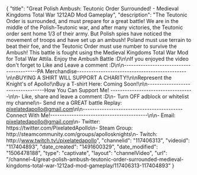 {
    "title": "Great Polish Ambush: Teutonic Order Surrounded! - Medieval Kingdoms Total War 1212AD Mod Gameplay",
    "description": "The Teutonic Order is surrounded, and must prepare for a great battle!  We are in the middle of the Polish-Teutonic war, and after many victories, the Teutonic order sent home 1\/3 of their army.  But Polish spies have noticed the movement of troops and have set up an ambush!  Poland must use terrain to beat their foe, and the Teutonic Order must use number to survive the Ambush!  This battle is fought using the Medieval Kingdoms Total War Mod for Total War Attila. Enjoy the Ambush Battle :D\n\nIf you enjoyed the video don't forget to Like and Leave a comment :D\n\n-----------------------------------------PA Merchandise----------------------------------------------\n\nBUYING A SHIRT WILL SUPPORT A CHARITY!\n\nRepresent the Knight's of Apollo!\nBuy a T-shirt Here: Coming Soon!\n\n----------------------------------How You Can Support Me! -----------------------------------\n\n- Like, share and leave a comment :D\n- Turn OFF adblock or whitelist my channel\n- Send me a GREAT battle Replay: pixelatedapollo@gmail.com\n\n------------------------------------------Connect With Me!-----------------------------------------\n\n- Email: pixelatedapollo@gmail.com\n- Twitter: https:\/\/twitter.com\/PixelatedApollo\n- Steam Group:  http:\/\/steamcommunity.com\/groups\/apollosknights\n- Twitch: http:\/\/www.twitch.tv\/pixelatedapollo",
    "channelid": "117406313",
    "videoid": "117404893",
    "date_created": "1491600329",
    "date_modified": "1506478188",
    "type": "captivate",
    "layout": "channelVideo",
    "url": "\/channel-4\/great-polish-ambush-teutonic-order-surrounded-medieval-kingdoms-total-war-1212ad-mod-gameplay\/117406313-117404893"
}